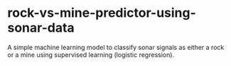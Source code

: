 # rock-vs-mine-predictor-using-sonar-data
A simple machine learning model to classify sonar signals as either a rock or a mine using supervised learning (logistic regression).
